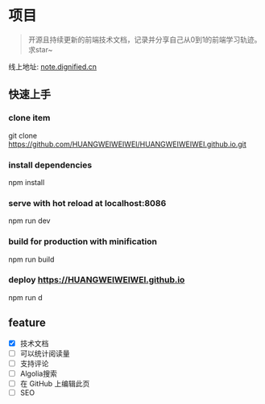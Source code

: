 # 项目

>开源且持续更新的前端技术文档，记录并分享自己从0到1的前端学习轨迹。求star~

线上地址: [note.dignified.cn](https://note.dignified.cn)

## 快速上手

### clone item
git clone https://github.com/HUANGWEIWEIWEI/HUANGWEIWEIWEI.github.io.git

### install dependencies
npm install

### serve with hot reload at localhost:8086
npm run dev

### build for production with minification
npm run build

### deploy https://HUANGWEIWEIWEI.github.io
npm run d

## feature

- [x] 技术文档
- [ ] 可以统计阅读量
- [ ] 支持评论
- [ ] Algolia搜索
- [ ] 在 GitHub 上编辑此页
- [ ] SEO